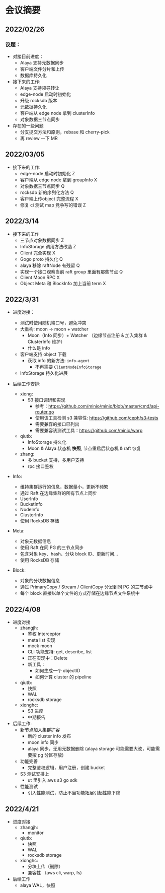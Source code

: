 # 会议摘要

## 2022/02/26

### 议题：

- 对接目前进度：
  - Alaya 支持元数据同步
  - 客户端文件分片和上传
  - 数据库持久化
- 接下来的工作:
  - Alaya 支持领导转让
  - edge-node 启动时初始化
  - 升级 rocksdb 版本
  - 元数据持久化
  - 客户端从 edge node 拿到 clusterInfo
  - 对象数据三节点同步
- 存在的一些问题
  - 分支提交方法和原则，rebase 和 cherry-pick
  - 再 review 一下 MR


## 2022/03/05

- 接下来的工作:
  - edge-node 启动时初始化   Z
  - 客户端从 edge node 拿到 groupInfo  X
  - 对象数据三节点同步  Q
  - rocksdb 新的序列化方法 Q
  - 客户端上传object 完整流程 X
  - 修复 ci 测试 map 竞争写的错误 Z

## 2022/3/14

- 接下来的工作
  - 三节点对象数据同步  Z
  - InfoStorage 调用方法改造 Z
  - Client 完全实现 X
  - Gogo proto 持久化 Q
  - alaya 移除 raftNode 有残留 Q
  - 实现一个接口观察当前 raft group 里面有那些节点 Q
  - Client Moon RPC X
  - Object Meta 和 BlockInfo 加上当前 term X


## 2022/3/31

- 进度对接：
  - 测试时使用随机端口号，避免冲突
  - 大重构: moon -> moon + watcher
    - Moon（Info 同步）+ Watcher （边缘节点注册 & 加入集群 & ClusterInfo 维护）
    - 什么是 info
  - 客户端支持 object 下载
    - 获取 info 的新方法: `info-agent` 
      - 不再需要 `ClientNodeInfoStorage`
  - InfoStorage 持久化进展
  
- 后续工作安排:
  - xiong:
    - S3 接口调研和实现
      - 参考：https://github.com/minio/minio/blob/master/cmd/api-router.go
      - 使用该工具检测 s3 兼容性: https://github.com/ceph/s3-tests
      - 需要兼容的接口已列出
      - 需要兼容该测试工具：https://github.com/minio/warp
  - qiutb:
    - InfoStorage 持久化
    - Moon & Alaya 状态机 **快照**, 节点重启后状态机 & raft 恢复
  - zhang:
    - 多 bucket 支持，多用户支持
    - rpc 接口鉴权

- Info:
  - 维持集群运行的信息，数据量小，更新不频繁
  - 通过 Raft 在边缘集群的所有节点上同步
  - UserInfo
  - BucketInfo
  - NodeInfo
  - ClusterInfo
  - 使用 RocksDB 存储
- Meta:
  - 对象元数据信息
  - 使用 Raft 在同 PG 的三节点同步
  - 包含对象 key、hash、分块 block ID、更新时间...
  - 使用 RocksDB 存储
- Block:
  - 对象的分块数据信息
  - 通过 PrimaryCopy / Stream / ClientCopy 分发到同 PG 的三节点中
  - 每个 block 直接以单个文件的方式存储在边缘节点文件系统中

## 2022/4/08

- 进度对接
  - zhangjh:
    - 鉴权 Interceptor
    - meta list 实现
    - mock moon
    - CLI 功能支持: get, describe, list
    - 正在实现中：Delete
    - 新工具：
      - 如何生成一个 objectID
      - 如何计算 cluster 的 pipeline
  - qiutb:
    - 快照
    - WAL
    - rocksdb storage
  - xionghc:
    - S3 进度
    - 中期报告
- 后续工作:
  - 新节点加入集群扩容
    - 新的 cluster info 发布
    - moon info 同步
    - alaya 同步，无用元数据删除 (alaya storage 可能需要大改，可能需要按 pg 分区存放)
  - 功能完善
    - 完整鉴权逻辑，用户注册，创建 bucket
  - S3 测试安排上
    - ut 里引入 aws s3 go sdk
  - 性能测试
    - 引入性能测试，防止不当功能拓展引起性能下降

## 2022/4/21

- 进度对接
  - zhangjh:
    - monitor
  - qiutb:
    - 快照
    - WAL
    - rocksdb storage
  - xionghc:
    - 分块上传（删除）
    - 兼容性 （aws cli, warp, fs)
- 后续工作
  - alaya WAL，快照

